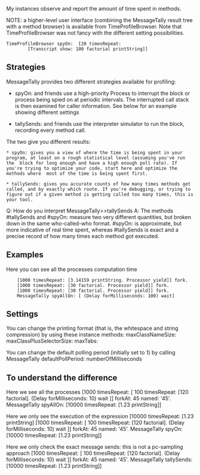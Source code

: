 My instances observe and report the amount of time spent in methods.NOTE: a higher-level user interface (combining the MessageTally result tree with a method browser) is available from TimeProfileBrowser. Note that TimeProfileBrowser was not fancy with the different setting possibilities.	TimeProfileBrowser spyOn:  [20 timesRepeat: 			[Transcript show: 100 factorial printString]]	Strategies-----------MessageTally provides two different strategies available for profiling:* spyOn: and friends use a high-priority Process to interrupt the block or process being spied on at periodic intervals. The interrupted call stack is then examined for caller information. See below for an example showing different settings* tallySends: and friends use the interpreter simulator to run the block, recording every method call.The two give you different results:	* spyOn: gives you a view of where the time is being spent in your program, at least on a rough statistical level (assuming you've run the 	block for long enough and have a high enough poll rate). If you're trying to optimize your code, start here and optimize the methods where 	most of the time is being spent first.	* tallySends: gives you accurate counts of how many times methods get called, and by exactly which route. If you're debugging, or trying to 	figure out if a given method is getting called too many times, this is your tool.Q: How do you interpret MessageTally>>tallySendsA: The methods #tallySends and #spyOn: measure two very different quantities, but broken down in the same who-called-who format.  #spyOn: is approximate, but more indicative of real time spent, whereas #tallySends is exact and a precise record of how many times each method got executed.Examples----------Here you can see all the processes computation time			[1000 timesRepeat: [3.14159 printString. Processor yield]] fork.		[1000 timesRepeat: [30 factorial. Processor yield]] fork.		[1000 timesRepeat: [30 factorial. Processor yield]] fork.		MessageTally spyAllOn: [ (Delay forMilliseconds: 100) wait] Settings---------You can change the printing format (that is, the whitespace and string compression) by using these instance methods: 	maxClassNameSize:	maxClassPlusSelectorSize:	maxTabs:You can change the default polling period (initially set to 1) by calling	MessageTally defaultPollPeriod: numberOfMillisecondsTo understand the difference----------------------------------Here we see all the processes	[1000 timesRepeat: [		100 timesRepeat: [120 factorial].		(Delay forMilliseconds: 10) wait		]] forkAt: 45 named: '45'.	MessageTally spyAllOn: [10000 timesRepeat: [1.23 printString]]		Here we only see the execution of the expression [10000 timesRepeat: [1.23 printString]	[1000 timesRepeat: [		100 timesRepeat: [120 factorial].		(Delay forMilliseconds: 10) wait		]] forkAt: 45 named: '45'.	MessageTally spyOn: [10000 timesRepeat: [1.23 printString]]	Here we only check the exact message sends: this is not a pc-sampling approach	[1000 timesRepeat: [		100 timesRepeat: [120 factorial].		(Delay forMilliseconds: 10) wait		]] forkAt: 45 named: '45'.	MessageTally tallySends: [10000 timesRepeat: [1.23 printString]]	